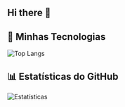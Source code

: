## Hi there 👋

<!--
**snttsz/snttsz** is a ✨ _special_ ✨ repository because its `README.md` (this file) appears on your GitHub profile.

Here are some ideas to get you started:

- 🔭 I’m currently working on ...
- 🌱 I’m currently learning ...
- 👯 I’m looking to collaborate on ...
- 🤔 I’m looking for help with ...
- 💬 Ask me about ...
- 📫 How to reach me: ...
- 😄 Pronouns: ...
- ⚡ Fun fact: ...
-->

## 🚀 Minhas Tecnologias
![Top Langs](https://github-readme-stats.vercel.app/api/top-langs/?username=snttsz&layout=compact)

## 📊 Estatísticas do GitHub
![Estatísticas](https://github-readme-stats.vercel.app/api?username=snttsz&show_icons=true&theme=dracula)
